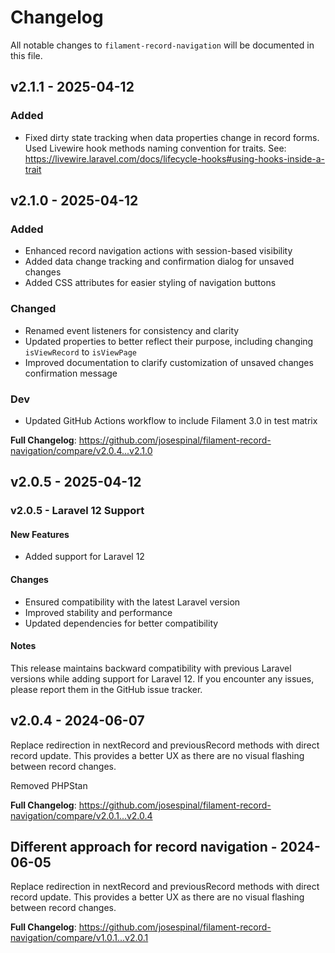 # Changelog

All notable changes to `filament-record-navigation` will be documented in this file.

## v2.1.1 - 2025-04-12

### Added
- Fixed dirty state tracking when data properties change in record forms. Used Livewire hook methods naming convention for traits. See: https://livewire.laravel.com/docs/lifecycle-hooks#using-hooks-inside-a-trait

## v2.1.0 - 2025-04-12

### Added
- Enhanced record navigation actions with session-based visibility
- Added data change tracking and confirmation dialog for unsaved changes
- Added CSS attributes for easier styling of navigation buttons

### Changed
- Renamed event listeners for consistency and clarity
- Updated properties to better reflect their purpose, including changing `isViewRecord` to `isViewPage`
- Improved documentation to clarify customization of unsaved changes confirmation message

### Dev
- Updated GitHub Actions workflow to include Filament 3.0 in test matrix

**Full Changelog**: https://github.com/josespinal/filament-record-navigation/compare/v2.0.4...v2.1.0

## v2.0.5 - 2025-04-12

### v2.0.5 - Laravel 12 Support

#### New Features
- Added support for Laravel 12

#### Changes
- Ensured compatibility with the latest Laravel version
- Improved stability and performance
- Updated dependencies for better compatibility

#### Notes

This release maintains backward compatibility with previous Laravel versions while adding support for Laravel 12. If you encounter any issues, please report them in the GitHub issue tracker.

## v2.0.4 - 2024-06-07

Replace redirection in nextRecord and previousRecord methods with direct record update. This provides a better UX as there are no visual flashing between record changes.

Removed PHPStan

**Full Changelog**: https://github.com/josespinal/filament-record-navigation/compare/v2.0.1...v2.0.4

## Different approach for record navigation - 2024-06-05

Replace redirection in nextRecord and previousRecord methods with direct record update. This provides a better UX as there are no visual flashing between record changes.

**Full Changelog**: https://github.com/josespinal/filament-record-navigation/compare/v1.0.1...v2.0.1